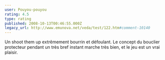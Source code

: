 ```yaml
---
user: Pouyou-pouyou
rating: 4.5
type: rating
published: 2008-10-13T00:46:55.000Z
legacy_url: http://www.emunova.net/veda/test/122.htm#comment-10140
---
```

Un shoot them up extrêmement bourrin et défoulant. Le concept du bouclier protecteur pendant un très bref instant marche très bien, et le jeu est un vrai plaisir.
